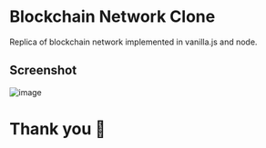 # Blockchain Network Clone
Replica of blockchain network implemented in vanilla.js and node.

## Screenshot
![image](https://user-images.githubusercontent.com/53792139/185442555-d6d3a6a7-87d6-48b9-b2fc-cb963bb6ea46.png)

# Thank you 🙏
